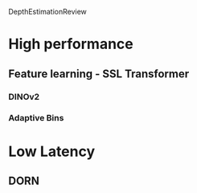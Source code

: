 DepthEstimationReview


# High performance
## Feature learning - SSL Transformer

### DINOv2

### Adaptive Bins

# Low Latency

## DORN



## 
